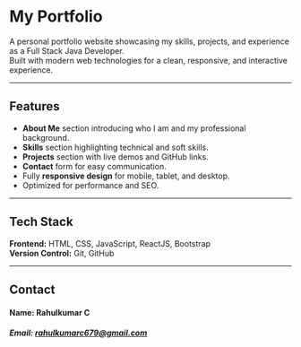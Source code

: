 # My Portfolio

A personal portfolio website showcasing my skills, projects, and experience as a Full Stack Java Developer.  
Built with modern web technologies for a clean, responsive, and interactive experience.

---

## Features

- **About Me** section introducing who I am and my professional background.
- **Skills** section highlighting technical and soft skills.
- **Projects** section with live demos and GitHub links.
- **Contact** form for easy communication.
- Fully **responsive design** for mobile, tablet, and desktop.
- Optimized for performance and SEO.

---

##  Tech Stack

**Frontend:** HTML, CSS, JavaScript, ReactJS, Bootstrap    
**Version Control:** Git, GitHub

---

## Contact
#### Name: Rahulkumar C
##### Email: rahulkumarc679@gmail.com
